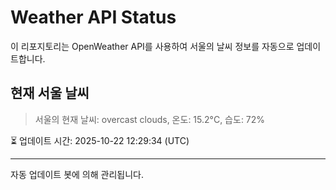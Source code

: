 
# Weather API Status

이 리포지토리는 OpenWeather API를 사용하여 서울의 날씨 정보를 자동으로 업데이트합니다.

## 현재 서울 날씨
> 서울의 현재 날씨: overcast clouds, 온도: 15.2°C, 습도: 72%

⏳ 업데이트 시간: 2025-10-22 12:29:34 (UTC)

---
자동 업데이트 봇에 의해 관리됩니다.
